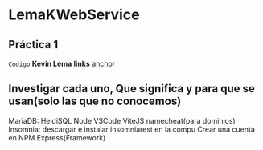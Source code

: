# LemaKWebService
## Práctica 1
` Codigo `
**Kevin Lema**
**links** [anchor](https://tutorialmarkdown.com/guia "Guia Markdown")

## Investigar cada uno, Que significa y para que se usan(solo las que no conocemos)
MariaDB: HeidiSQL
Node
VSCode
ViteJS
namecheat(para dominios)
Insomnia: descargar e instalar insomniarest en la compu
Crear una cuenta en NPM Express(Framework)
